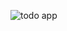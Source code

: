 ![todo app](https://github.com/rezarusho/To-Do-List-App/assets/131137532/37f977fe-a12a-48f6-9420-2b9a37de8386)
